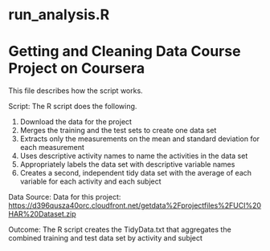 run_analysis.R
==============

Getting and Cleaning Data Course Project on Coursera
==============

This file describes how the script works.

Script:
The R script does the following.
1. Download the data for the project
2. Merges the training and the test sets to create one data set
3. Extracts only the measurements on the mean and standard deviation for each measurement
4. Uses descriptive activity names to name the activities in the data set
5. Appropriately labels the data set with descriptive variable names
6. Creates a second, independent tidy data set with the average of each variable for each activity and each subject

Data Source:
Data for this project:
https://d396qusza40orc.cloudfront.net/getdata%2Fprojectfiles%2FUCI%20HAR%20Dataset.zip

Outcome:
The R script creates the TidyData.txt that aggregates the combined training and test data set by activity and subject
